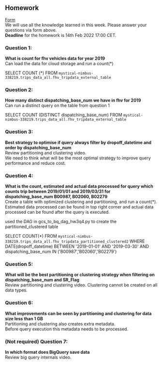 ## Homework
[Form](https://forms.gle/ytzVYUh2RptgkvF79)  
We will use all the knowledge learned in this week. Please answer your questions via form above.  
**Deadline** for the homework is 14th Feb 2022 17:00 CET.

### Question 1: 
**What is count for fhv vehicles data for year 2019**  
Can load the data for cloud storage and run a count(*)


SELECT COUNT (*) 
FROM `mystical-nimbus-338219.trips_data_all.fhv_tripdata_external_table` 

### Question 2: 
**How many distinct dispatching_base_num we have in fhv for 2019**  
Can run a distinct query on the table from question 1

SELECT COUNT (DISTINCT dispatching_base_num) 
FROM `mystical-nimbus-338219.trips_data_all.fhv_tripdata_external_table` 

### Question 3: 
**Best strategy to optimise if query always filter by dropoff_datetime and order by dispatching_base_num**  
Review partitioning and clustering video.   
We need to think what will be the most optimal strategy to improve query 
performance and reduce cost.

### Question 4: 
**What is the count, estimated and actual data processed for query which counts trip between 2019/01/01 and 2019/03/31 for dispatching_base_num B00987, B02060, B02279**  
Create a table with optimized clustering and partitioning, and run a 
count(*). Estimated data processed can be found in top right corner and
actual data processed can be found after the query is executed.

used the DAG in gcs_to_bq_dag_hw3q4.py to create the partitioned_clustered table


SELECT COUNT(*) FROM `mystical-nimbus-338219.trips_data_all.fhv_tripdata_partitioned_clustered2` 
WHERE DATE(dropoff_datetime)  BETWEEN '2019-01-01' AND '2019-03-30' 
AND dispatching_base_num IN ('B00987','B02060','B02279')


### Question 5: 
**What will be the best partitioning or clustering strategy when filtering on dispatching_base_num and SR_Flag**  
Review partitioning and clustering video. 
Clustering cannot be created on all data types.

### Question 6: 
**What improvements can be seen by partitioning and clustering for data size less than 1 GB**  
Partitioning and clustering also creates extra metadata.  
Before query execution this metadata needs to be processed.

### (Not required) Question 7: 
**In which format does BigQuery save data**  
Review big query internals video.
